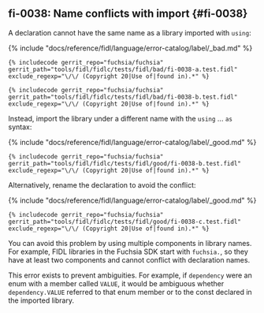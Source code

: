 ## fi-0038: Name conflicts with import {#fi-0038}

A declaration cannot have the same name as a library imported with `using`:

{% include "docs/reference/fidl/language/error-catalog/label/_bad.md" %}

```fidl
{% includecode gerrit_repo="fuchsia/fuchsia" gerrit_path="tools/fidl/fidlc/tests/fidl/bad/fi-0038-a.test.fidl" exclude_regexp="\/\/ (Copyright 20|Use of|found in).*" %}
```

```fidl
{% includecode gerrit_repo="fuchsia/fuchsia" gerrit_path="tools/fidl/fidlc/tests/fidl/bad/fi-0038-b.test.fidl" exclude_regexp="\/\/ (Copyright 20|Use of|found in).*" %}
```

Instead, import the library under a different name with the `using` ... `as`
syntax:

{% include "docs/reference/fidl/language/error-catalog/label/_good.md" %}

```fidl
{% includecode gerrit_repo="fuchsia/fuchsia" gerrit_path="tools/fidl/fidlc/tests/fidl/good/fi-0038-b.test.fidl" exclude_regexp="\/\/ (Copyright 20|Use of|found in).*" %}
```

Alternatively, rename the declaration to avoid the conflict:

{% include "docs/reference/fidl/language/error-catalog/label/_good.md" %}

```fidl
{% includecode gerrit_repo="fuchsia/fuchsia" gerrit_path="tools/fidl/fidlc/tests/fidl/good/fi-0038-c.test.fidl" exclude_regexp="\/\/ (Copyright 20|Use of|found in).*" %}
```

You can avoid this problem by using multiple components in library names. For
example, FIDL libraries in the Fuchsia SDK start with `fuchsia.`, so they have
at least two components and cannot conflict with declaration names.

This error exists to prevent ambiguities. For example, if `dependency` were an
enum with a member called `VALUE`, it would be ambiguous whether
`dependency.VALUE` referred to that enum member or to the const declared in the
imported library.
